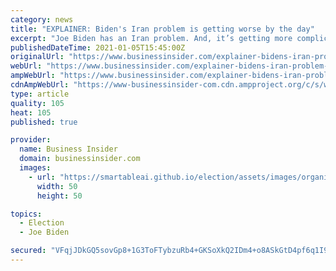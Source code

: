 ```yaml
---
category: news
title: "EXPLAINER: Biden's Iran problem is getting worse by the day"
excerpt: "Joe Biden has an Iran problem. And, it’s getting more complicated by the day."
publishedDateTime: 2021-01-05T15:45:00Z
originalUrl: "https://www.businessinsider.com/explainer-bidens-iran-problem-is-getting-worse-by-the-day-2021-1"
webUrl: "https://www.businessinsider.com/explainer-bidens-iran-problem-is-getting-worse-by-the-day-2021-1"
ampWebUrl: "https://www.businessinsider.com/explainer-bidens-iran-problem-is-getting-worse-by-the-day-2021-1?amp"
cdnAmpWebUrl: "https://www-businessinsider-com.cdn.ampproject.org/c/s/www.businessinsider.com/explainer-bidens-iran-problem-is-getting-worse-by-the-day-2021-1?amp"
type: article
quality: 105
heat: 105
published: true

provider:
  name: Business Insider
  domain: businessinsider.com
  images:
    - url: "https://smartableai.github.io/election/assets/images/organizations/businessinsider.com-50x50.jpg"
      width: 50
      height: 50

topics:
  - Election
  - Joe Biden

secured: "VFqjJDkGQ5sovGp8+1G3ToFTybzuRb4+GKSoXkQ2IDm4+o8ASkGtD4pf6q1I94t5nAOvPhsEuyKZBBplbCdMB7KxdFvqFRUe4FzUcM1cHbyMni3QWLJW5DaY5GnFrsOlYwJ0hKyyunGTEx2DiljxaQ1zGojORVl5yYd/cVGQXRzhcVH5CSpOshXJPeXWVNUa4ixqlxrXYokP6lIOr4PkEr/pM6uaTNYEXr17rvaQnd/r3fBM9Fjx2G1tLGnCl5dOfgAQzNVsiTbZviSlou6OcrfefZSl7O5iBwrFFPzkEnD3BXwBF+yRWyJ2FNT//cmSHUgiVt+7x8w+ZOTCmidEYFDJtOoEj1VMs9ezhr8diig=;I3itzwx/UZTXTJxJc3Fcyw=="
---
```


